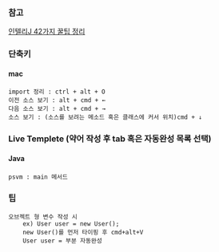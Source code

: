 ### 참고 

[인텔리J 42가지 꿀팁 정리](http://www.popit.kr/%EC%9D%B8%ED%85%94%EB%A6%ACj-%ED%99%9C%EC%9A%A9-%EA%BF%80%ED%8C%81-42%EA%B0%80%EC%A7%80-%EC%A0%95%EB%A6%AC/)

### 단축키
#### mac
    import 정리 : ctrl + alt + O    
    이전 소스 보기 : alt + cmd + ←
    다음 소스 보기 : alt + cmd + →
    소스 보기 : (소스를 보려는 메소드 혹은 클래스에 커서 위치)cmd + ↓

### Live Templete (약어 작성 후 tab 혹은 자동완성 목록 선택)
#### Java
    psvm : main 메서드

### 팁
    오브젝트 형 변수 작성 시
        ex) User user = new User();
        new User()를 먼저 타이핑 후 cmd+alt+V
        User user = 부분 자동완성
